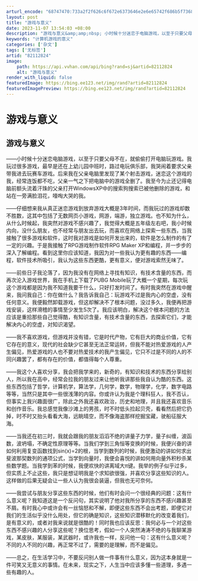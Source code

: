 ```yaml
---
arturl_encode: "68747470:733a2f2f626c6f672e6373646e2e6e65742f686b5f7368616f:2f61727469636c652f64657461696c732f3832313132383234"
layout: post
title: "游戏与意义"
date: 2023-11-07 13:54:03 +08:00
description: "游戏与意义&amp;amp;nbsp; 小时候十分迷恋于电脑游戏，以至于只要父母不在，就打开电脑玩游"
keywords: "计算机游戏的意义"
categories: ['杂文']
tags: ['无标签']
artid: "82112824"
image:
    path: https://api.vvhan.com/api/bing?rand=sj&artid=82112824
    alt: "游戏与意义"
render_with_liquid: false
featuredImage: https://bing.ee123.net/img/rand?artid=82112824
featuredImagePreview: https://bing.ee123.net/img/rand?artid=82112824
---
```


# 游戏与意义

## 游戏与意义

——小时候十分迷恋电脑游戏，以至于只要父母不在，就偷偷打开电脑玩游戏。我玩过很多游戏，最早是还在上幼儿园中班时，路过电玩俱乐部，我哭闹着要求父亲带我进去玩赛车游戏。后来我在父亲电脑里发现了某个射击游戏，迷恋这个游戏的我，经常连饭都不吃，父亲一气之下把电脑中的游戏全删了。我至今为止还记得电脑前额头流着汗珠的父亲打开WindowsXP中的搜索狗搜索已被他删除的游戏，和站在一旁满脸泪花，嚎啕大哭的我。

——仔细想来我从真正迷恋游戏到放弃游戏大概是3年时间，而我玩过的游戏却数不胜数，这其中包括了无数网页小游戏，网游，端游，独立游戏。也不知为什么，从什么时候起，我突然对游戏不感兴趣了，我觉得大概是五年级左右吧，我小时候内向，没什么朋友，也不经常与朋友出去玩，而喜欢在网络上探索一些东西，当我接触了很多游戏和软件，这时我对游戏是如何开发出来的，软件是怎么制作的有了一定的兴趣。于是我接触了RPG游戏制作软件RPG Maker XP和编程，并一步步的深入了解编程。看到这里你应该知道，我因为对一些我认为更有趣的东西——编程，软件技术所吸引，我认为这些东西更酷，更有意义，便对游戏索然无味了。

——前些日子我沦落了，因为我没有在网络上寻找有知识，有技术含量的东西，而再次沦入游戏世界，我在手机上下载了PUBG Mobile玩了大概一个星期，每次玩这个游戏都是因为我不知道我要干什么，只好打发时间了。有时我突然在游戏中醒来，我问我自己：你在做什么？我告诉我自己：玩游戏不过是我内心的空虚，没有任何意义。我便毅然卸载游戏，但这却解决不了根本问题，没过多久，我便再把游戏安装，这样滑稽的事情至少发生5次了。我应该明白，解决这个根本问题的方法应该是重拾那些自己觉得酷，有知识含量，有技术含量的东西，去探索它们，才能解决内心的空虚，对知识渴望。

——我不喜欢游戏，但游戏并没有错，它是时代产物，它有巨大的商业价值，它有它存在的意义，现代的社会缺少它甚至无法正常运转，但我不能对热爱游戏的人产生偏见，热爱游戏的人也不要对热爱技术的我产生偏见，它只不过是不同的人的不同兴趣罢了，都有存在的价值，都值得每个人尊重。

——我这个人喜欢分享，我会把我学来的，新奇的，有知识和技术的东西分享给别人，所以我在高中，经常会拉我的朋友过来让他听我讲那些我自认为酷的东西。这些东西包括了哲学，计算机学，算法学，几何学，数学，物理学，化学，数字电路等等，当然只是其中一些很浅薄的内容。你或许认为我是个理科狂人，我不否认，但事实上我兴趣面很广，除此之外我还喜欢政治，历史和地理，并且我还喜欢音乐和创作音乐。我总感觉我像沙滩上的男孩，时不时低头捡起贝壳，看看然后把它扔掉，时不时又抬头看看大海，远眺晴空，而不像海盗那样挖掘宝藏，驶船征服大海。

——当我还在初三时，我就会跟我的朋友滔滔不绝的讲量子力学，量子纠缠，波函数，波坍塌，不确定性原理等等。当我们学到三角恒等变换的时候，我便兴奋的讲如何利用复变函数找到sin(x)=2的根，当学到数列的时候，我便激动的讲如何求出斐波那契数列的通项公式，当学到向量时，我便会喜悦的讲如何用向量外积秒杀某些数学题。当我学到苯的时候，我便欢快的讲离域大π键。我举的例子似乎过多，但实质上不止这些，我只是想证明我是个求知欲很强，并喜欢分享这些知识的人。这样做的后果无疑会让一些人认为我很会装逼，但我也无可奈何。

——我尝试与朋友分享这些东西的时候，他们有时会问一个很经典的问题：这有什么意义呢？我知道这是一个反问句，其实说明了他对我所分享的东西不感兴趣甚至不屑。有时我心中或许会有一丝恼怒和不解，即便这些东西不会出考题，即便它对我们的生活似乎没什么用处，但它的确是知识，这些知识潜移默化的改变着我们，是有意义的，或者对我来说就是很酷的！同时我也应该反思：我何必与一个对这些东西不感兴趣的人分享这些呢？换位思考，假如一个人突然涛涛不绝的与我聊某游戏，某皮肤，某服装，某武器时，或许我也一样，反问他一句：这有什么意义呢？不同的人不同的兴趣，再正常不过了，需要的是理解，而不是偏见。

——总之，在生活学习中，不要反问别人做一件事有什么意义，因为这本身就是一件可笑又无意义的事情。在未来，现实之下，人生当中应该多懂一些道理，多遇一些有趣的人。